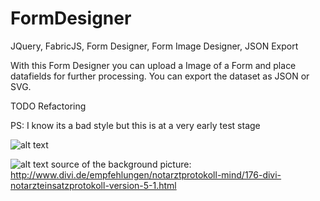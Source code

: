 # FormDesigner
JQuery, FabricJS, Form Designer, Form Image Designer, JSON Export

With this Form Designer you can upload a Image of a Form and place datafields for further processing.
You can export the dataset as JSON or SVG.


TODO Refactoring

PS: I know its a bad style but this is at a very early test stage

![alt text](https://abload.de/img/formdesignerpjqfx.png)


![alt text](https://abload.de/img/formdesigner2qgqvi.png)
source of the background picture: http://www.divi.de/empfehlungen/notarztprotokoll-mind/176-divi-notarzteinsatzprotokoll-version-5-1.html
